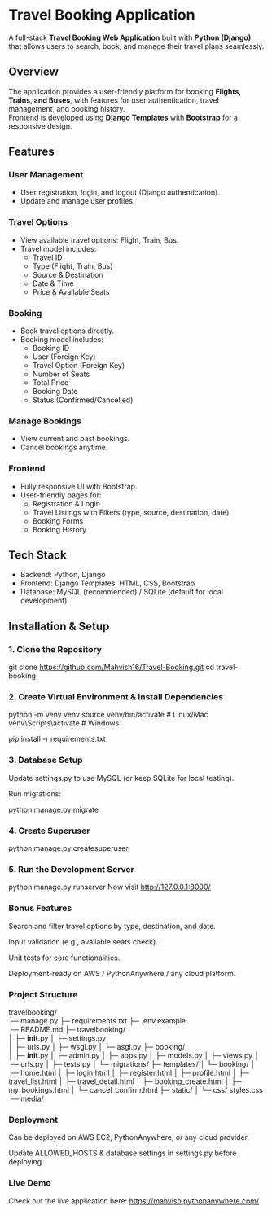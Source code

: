 # Travel Booking Application

A full-stack **Travel Booking Web Application** built with **Python (Django)** that allows users to search, book, and manage their travel plans seamlessly.  

## Overview
The application provides a user-friendly platform for booking **Flights, Trains, and Buses**, with features for user authentication, travel management, and booking history.  
Frontend is developed using **Django Templates** with **Bootstrap** for a responsive design.  


## Features

### User Management
- User registration, login, and logout (Django authentication).  
- Update and manage user profiles.  

### Travel Options
- View available travel options: Flight, Train, Bus.  
- Travel model includes:
  - Travel ID  
  - Type (Flight, Train, Bus)  
  - Source & Destination  
  - Date & Time  
  - Price & Available Seats  

### Booking
- Book travel options directly.  
- Booking model includes:
  - Booking ID  
  - User (Foreign Key)  
  - Travel Option (Foreign Key)  
  - Number of Seats  
  - Total Price  
  - Booking Date  
  - Status (Confirmed/Cancelled)  

### Manage Bookings
- View current and past bookings.  
- Cancel bookings anytime.  

### Frontend
- Fully responsive UI with Bootstrap.  
- User-friendly pages for:
  - Registration & Login  
  - Travel Listings with Filters (type, source, destination, date)  
  - Booking Forms  
  - Booking History  


## Tech Stack
- Backend: Python, Django  
- Frontend: Django Templates, HTML, CSS, Bootstrap  
- Database: MySQL (recommended) / SQLite (default for local development)  


## Installation & Setup

### 1. Clone the Repository
git clone https://github.com/Mahvish16/Travel-Booking.git
cd travel-booking

### 2. Create Virtual Environment & Install Dependencies

python -m venv venv
source venv/bin/activate   # Linux/Mac
venv\Scripts\activate      # Windows

pip install -r requirements.txt

### 3. Database Setup
Update settings.py to use MySQL (or keep SQLite for local testing).

Run migrations:

python manage.py migrate

### 4. Create Superuser

python manage.py createsuperuser

### 5. Run the Development Server

python manage.py runserver
Now visit http://127.0.0.1:8000/

### Bonus Features
Search and filter travel options by type, destination, and date.

Input validation (e.g., available seats check).

Unit tests for core functionalities.

Deployment-ready on AWS / PythonAnywhere / any cloud platform.

### Project Structure

travelbooking/                      
├─ manage.py
├─ requirements.txt
├─ .env.example                     
├─ README.md
├─ travelbooking/                   
│  ├─ __init__.py
│  ├─ settings.py                  
│  ├─ urls.py
│  ├─ wsgi.py
│  └─ asgi.py
├─ booking/                         
│  ├─ __init__.py
│  ├─ admin.py
│  ├─ apps.py
│  ├─ models.py
│  ├─ views.py
│  ├─ urls.py
│  ├─ tests.py
│  └─ migrations/
├─ templates/
│  └─ booking/
│     ├─ home.html
│     ├─ login.html
│     ├─ register.html
│     ├─ profile.html
│     ├─ travel_list.html
│     ├─ travel_detail.html
│     ├─ booking_create.html
│     ├─ my_bookings.html
│     └─ cancel_confirm.html
├─ static/
│  └─ css/ styles.css
└─ media/                       
           

### Deployment
Can be deployed on AWS EC2, PythonAnywhere, or any cloud provider.

Update ALLOWED_HOSTS & database settings in settings.py before deploying.

### Live Demo
Check out the live application here: https://mahvish.pythonanywhere.com/
